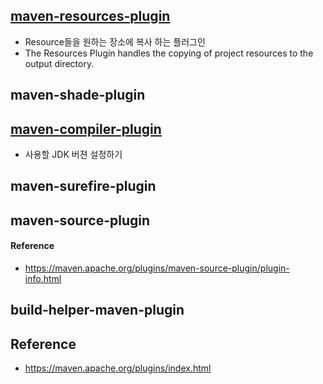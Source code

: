 ## [maven-resources-plugin](https://maven.apache.org/plugins/maven-resources-plugin/)
- Resource들을 원하는 장소에 복사 하는 플러그인
- The Resources Plugin handles the copying of project resources to the output directory.


## maven-shade-plugin

## [maven-compiler-plugin](http://maven.apache.org/plugins/maven-compiler-plugin/)
- 사용할 JDK 버젼 설정하기


## maven-surefire-plugin

## maven-source-plugin
#### Reference
- https://maven.apache.org/plugins/maven-source-plugin/plugin-info.html

## build-helper-maven-plugin

## Reference
- <https://maven.apache.org/plugins/index.html>
